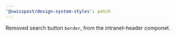 ```yaml
---
'@swisspost/design-system-styles': patch
---
```


Removed search button `border`, from the intranet-header componet.
